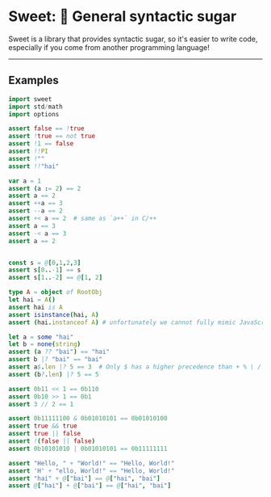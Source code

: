 # Sweet: 🍬 General syntactic sugar

Sweet is a library that provides syntactic sugar, so it's easier to write code, especially if
you come from another programming language!

---

## Examples
```nim
import sweet
import std/math
import options

assert false == !true
assert !true == not true
assert !1 == false
assert !!PI
assert !""
assert !!"hai"

var a = 1
assert (a := 2) == 2
assert a == 2
assert ++a == 3
assert --a == 2
assert +< a == 2  # same as `a++` in C/++
assert a == 3
assert -< a == 3
assert a == 2


const s = @[0,1,2,3]
assert s[0..-1] == s
assert s[1..-2] == @[1, 2]

type A = object of RootObj
let hai = A()
assert hai is A
assert isinstance(hai, A)
assert (hai.instanceof A) # unfortunately we cannot fully mimic JavaScript

let a = some "hai"
let b = none(string)
assert (a ?? "bai") == "hai"
assert b |? "bai" == "bai"
assert a$.len |? 5 == 3  # Only $ has a higher precedence than + % \ /
assert (b?.len) |? 5 == 5

assert 0b11 << 1 == 0b110
assert 0b10 >> 1 == 0b1
assert 3 // 2 == 1

assert 0b11111100 & 0b01010101 == 0b01010100
assert true && true
assert true || false
assert !(false || false)
assert 0b10101010 | 0b01010101 == 0b11111111

assert "Hello, " + "World!" == "Hello, World!"
assert 'H' + "ello, World!" == "Hello, World!"
assert "hai" + @["bai"] == @["hai", "bai"]
assert @["hai"] + @["bai"] == @["hai", "bai"]
```
